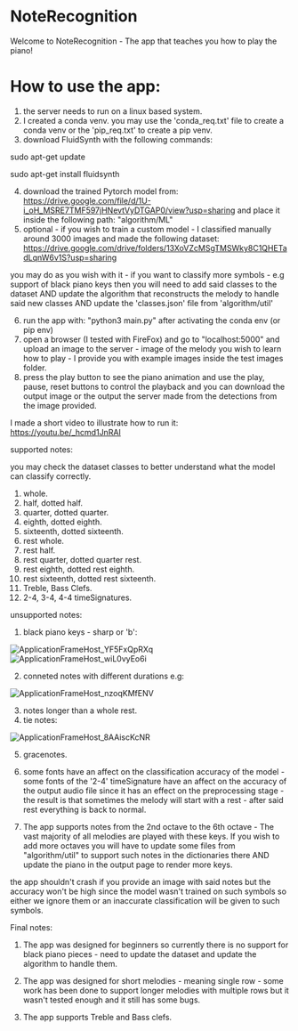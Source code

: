 # NoteRecognition

Welcome to NoteRecognition - The app that teaches you how to play the piano!

# How to use the app:
1. the server needs to run on a linux based system.
2. I created a conda venv. you may use the 'conda_req.txt' file to create a conda venv or the 'pip_req.txt' to create a pip venv.
3. download FluidSynth with the following commands:

sudo apt-get update

sudo apt-get install fluidsynth

4. download the trained Pytorch model from: https://drive.google.com/file/d/1U-i_oH_MSRE7TMF597jHNevtVyDTGAP0/view?usp=sharing
and place it inside the following path: "algorithm/ML"
5. optional - if you wish to train a custom model - I classified manually around 3000 images and made the following dataset: https://drive.google.com/drive/folders/13XoVZcMSgTMSWky8C1QHETadLqnW6v1S?usp=sharing

you may do as you wish with it - if you want to classify more symbols - e.g support of black piano keys then you will need to add said classes to the dataset AND update the algorithm that reconstructs the melody to handle said new classes AND update the 'classes.json' file from 'algorithm/util'

6. run the app with: "python3 main.py" after activating the conda env (or pip env)
7. open a browser (I tested with FireFox) and go to "localhost:5000" and upload an image to the server - image of the melody you wish to learn how to play - I provide you with example images inside the test images folder.
8. press the play button to see the piano animation and use the play, pause, reset buttons to control the playback and you can download the output image or the output the server made from the detections from the image provided.


I made a short video to illustrate how to run it: https://youtu.be/_hcmd1JnRAI


supported notes:

you may check the dataset classes to better understand what the model can classify correctly.

1. whole.
2. half, dotted half.
3. quarter, dotted quarter.
4. eighth, dotted eighth.
5. sixteenth, dotted sixteenth.
6. rest whole.
7. rest half.
8. rest quarter, dotted quarter rest.
9. rest eighth, dotted rest eighth.
10. rest sixteenth, dotted rest sixteenth.
11. Treble, Bass Clefs.
12. 2-4, 3-4, 4-4 timeSignatures.

unsupported notes:
1. black piano keys - sharp or 'b': 

![ApplicationFrameHost_YF5FxQpRXq](https://user-images.githubusercontent.com/53357564/175818046-26df9651-f78b-465e-a2da-5b8b8f95eafe.png)
![ApplicationFrameHost_wiL0vyEo6i](https://user-images.githubusercontent.com/53357564/175818110-27633545-c20a-475a-8737-b691807f9ee5.png)


2. conneted notes with different durations e.g:

![ApplicationFrameHost_nzoqKMfENV](https://user-images.githubusercontent.com/53357564/175818138-5bf9c811-066e-469f-b3c8-8eaff2430627.png)


3. notes longer than a whole rest.
4. tie notes:


![ApplicationFrameHost_8AAiscKcNR](https://user-images.githubusercontent.com/53357564/175818233-179de638-9a14-4ab8-a826-80078e43911a.png)

5. gracenotes.

6. some fonts have an affect on the classification accuracy of the model - some fonts of the '2-4' timeSignature have an affect on the accuracy of the output audio file since it has an effect on the preprocessing stage - the result is that sometimes the melody will start with a rest - after said rest everything is back to normal.

7. The app supports notes from the 2nd octave to the 6th octave - The vast majority of all melodies are played with these keys. If you wish to add more octaves you will have to update some files from "algorithm/util" to support such notes in the dictionaries there AND update the piano in the output page to render more keys.

the app shouldn't crash if you provide an image with said notes but the accuracy won't be high since the model wasn't trained on such symbols so either we ignore them or an inaccurate classification will be given to such symbols.


Final notes:
1. The app was designed for beginners so currently there is no support for black piano pieces - need to update the dataset and update the algorithm to handle them.

2. The app was designed for short melodies - meaning single row - some work has been done to support longer melodies with multiple rows but it wasn't tested enough and it still has some bugs.

3. The app supports Treble and Bass clefs.
